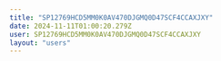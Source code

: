 ```yaml
---
title: "SP12769HCD5MM0K0AV470DJGMQ0D47SCF4CCAXJXY"
date: 2024-11-11T01:00:20.279Z
user: SP12769HCD5MM0K0AV470DJGMQ0D47SCF4CCAXJXY
layout: "users"
---
```

    